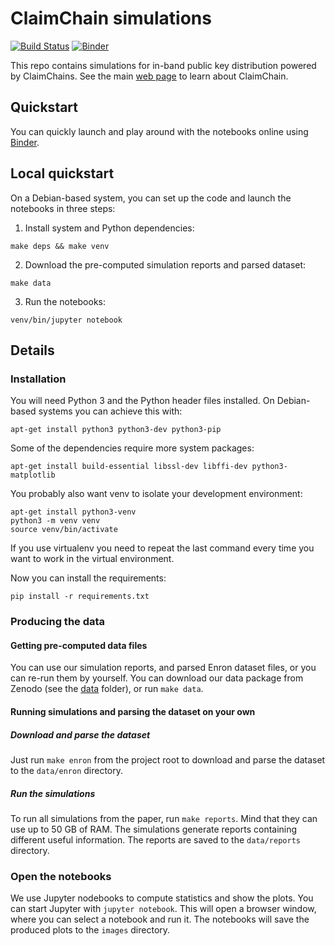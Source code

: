 # ClaimChain simulations

[![Build Status](https://travis-ci.org/claimchain/claimchain-simulations.svg?branch=master)](https://travis-ci.org/claimchain/claimchain-simulations)
[![Binder](https://mybinder.org/badge.svg)](https://mybinder.org/v2/gh/claimchain/claimchain-simulations/master?filepath=notebooks)

This repo contains simulations for in-band public key distribution powered by ClaimChains. See the main [web page](https://claimchain.github.io) to learn about ClaimChain.

## Quickstart

You can quickly launch and play around with the notebooks online using [Binder](https://mybinder.org/v2/gh/claimchain/claimchain-simulations/master?filepath=notebooks).

## Local quickstart

On a Debian-based system, you can set up the code and launch the notebooks
in three steps:

1. Install system and Python dependencies:
```
make deps && make venv
```

2. Download the pre-computed simulation reports and parsed dataset:
```
make data
```

3. Run the notebooks:
```
venv/bin/jupyter notebook
```

## Details

### Installation

You will need Python 3 and the Python header files installed. On Debian-based systems
you can achieve this with:
```
apt-get install python3 python3-dev python3-pip
```

Some of the dependencies require more system packages:
```
apt-get install build-essential libssl-dev libffi-dev python3-matplotlib
```

You probably also want venv to isolate your development environment:
```
apt-get install python3-venv
python3 -m venv venv
source venv/bin/activate
```

If you use virtualenv you need to repeat the last command every time you
want to work in the virtual environment.

Now you can install the requirements:
```
pip install -r requirements.txt
```

### Producing the data

#### Getting pre-computed data files
You can use our simulation reports, and parsed Enron dataset files, or you can
re-run them by yourself. You can download our data package from Zenodo (see 
the [data](data) folder), or run ``make data``.

#### Running simulations and parsing the dataset on your own

##### Download and parse the dataset

Just run ``make enron`` from the project root to download and parse the dataset to
the ``data/enron`` directory.

##### Run the simulations

To run all simulations from the paper, run ``make reports``. Mind that they
can use up to 50 GB of RAM. The simulations generate reports containing
different useful information. The reports are saved to the ``data/reports``
directory.


### Open the notebooks

We use Jupyter nodebooks to compute statistics and show the plots. You can
start Jupyter with ``jupyter notebook``. This will open a browser window,
where you can select a notebook and run it. The notebooks will save the
produced plots to the ``images`` directory.

